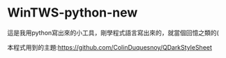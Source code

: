# WinTWS-python-new
這是我用python寫出來的小工具，剛學程式語言寫出來的，就當個回憶之類的(


本程式用到的主題:https://github.com/ColinDuquesnoy/QDarkStyleSheet
